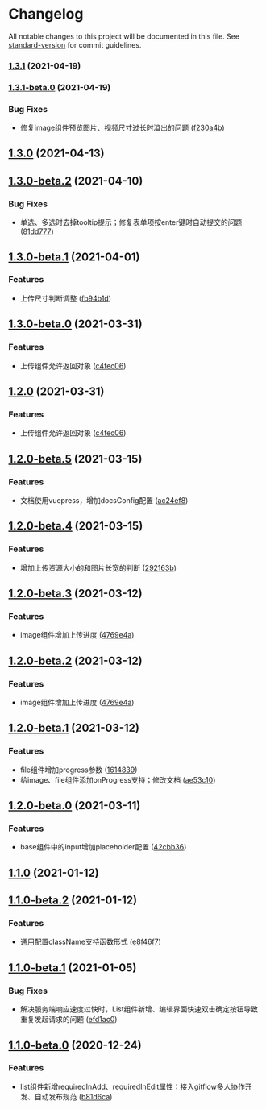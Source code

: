 # Changelog

All notable changes to this project will be documented in this file. See [standard-version](https://github.com/conventional-changelog/standard-version) for commit guidelines.

### [1.3.1](https://gitlab.vmic.xyz///compare/v1.3.1-beta.0...v1.3.1) (2021-04-19)

### [1.3.1-beta.0](https://gitlab.vmic.xyz///compare/v1.3.0-beta.2...v1.3.1-beta.0) (2021-04-19)


### Bug Fixes

* 修复image组件预览图片、视频尺寸过长时溢出的问题 ([f230a4b](https://gitlab.vmic.xyz///commit/f230a4b20534c7feb0e917190e2714359b6f185e))

## [1.3.0](https://gitlab.vmic.xyz///compare/v1.3.0-beta.2...v1.3.0) (2021-04-13)

## [1.3.0-beta.2](https://gitlab.vmic.xyz///compare/v1.3.0-beta.1...v1.3.0-beta.2) (2021-04-10)


### Bug Fixes

* 单选、多选时去掉tooltip提示；修复表单项按enter键时自动提交的问题 ([81dd777](https://gitlab.vmic.xyz///commit/81dd77776c5bd6aed7f74853b73fc3752833c143))

## [1.3.0-beta.1](https://gitlab.vmic.xyz///compare/v1.3.0-beta.0...v1.3.0-beta.1) (2021-04-01)


### Features

* 上传尺寸判断调整 ([fb94b1d](https://gitlab.vmic.xyz///commit/fb94b1d19dbe2c453ed98e3fba7703462054e026))

## [1.3.0-beta.0](https://gitlab.vmic.xyz///compare/v1.2.0-beta.5...v1.3.0-beta.0) (2021-03-31)


### Features

* 上传组件允许返回对象 ([c4fec06](https://gitlab.vmic.xyz///commit/c4fec066e23ee5391633019f9190461a73134c96))

## [1.2.0](https://gitlab.vmic.xyz///compare/v1.2.0-beta.5...v1.2.0) (2021-03-31)


### Features

* 上传组件允许返回对象 ([c4fec06](https://gitlab.vmic.xyz///commit/c4fec066e23ee5391633019f9190461a73134c96))

## [1.2.0-beta.5](https://gitlab.vmic.xyz///compare/v1.2.0-beta.4...v1.2.0-beta.5) (2021-03-15)


### Features

* 文档使用vuepress，增加docsConfig配置 ([ac24ef8](https://gitlab.vmic.xyz///commit/ac24ef8cf293d70ef34a08c4955b4a6936ae486e))

## [1.2.0-beta.4](https://gitlab.vmic.xyz///compare/v1.2.0-beta.3...v1.2.0-beta.4) (2021-03-15)


### Features

* 增加上传资源大小的和图片长宽的判断 ([292163b](https://gitlab.vmic.xyz///commit/292163b9bc2cfdee4de837250a303e04d6f19048))

## [1.2.0-beta.3](https://gitlab.vmic.xyz///compare/v1.2.0-beta.1...v1.2.0-beta.3) (2021-03-12)


### Features

* image组件增加上传进度 ([4769e4a](https://gitlab.vmic.xyz///commit/4769e4a01d87b65ef90fed528f49ba6be27bc73f))

## [1.2.0-beta.2](https://gitlab.vmic.xyz///compare/v1.2.0-beta.1...v1.2.0-beta.2) (2021-03-12)


### Features

* image组件增加上传进度 ([4769e4a](https://gitlab.vmic.xyz///commit/4769e4a01d87b65ef90fed528f49ba6be27bc73f))

## [1.2.0-beta.1](https://gitlab.vmic.xyz///compare/v1.2.0-beta.0...v1.2.0-beta.1) (2021-03-12)


### Features

* file组件增加progress参数 ([1614839](https://gitlab.vmic.xyz///commit/1614839fe501813bf92223970a4b831b08d1fe1a))
* 给image、file组件添加onProgress支持；修改文档 ([ae53c10](https://gitlab.vmic.xyz///commit/ae53c10ff088f94385d5b480ec913a6bd2880b81))

## [1.2.0-beta.0](https://gitlab.vmic.xyz///compare/v1.1.0-beta.2...v1.2.0-beta.0) (2021-03-11)


### Features

* base组件中的input增加placeholder配置 ([42cbb36](https://gitlab.vmic.xyz///commit/42cbb36c5a7d9129603f8f530f54e74557abf56e))

## [1.1.0](https://gitlab.vmic.xyz///compare/v1.1.0-beta.2...v1.1.0) (2021-01-12)

## [1.1.0-beta.2](https://gitlab.vmic.xyz///compare/v1.1.0-beta.1...v1.1.0-beta.2) (2021-01-12)


### Features

* 通用配置className支持函数形式 ([e8f46f7](https://gitlab.vmic.xyz///commit/e8f46f736b355079972ea81d3fec9b01092a9af6))

## [1.1.0-beta.1](https://gitlab.vmic.xyz///compare/v1.1.0-beta.0...v1.1.0-beta.1) (2021-01-05)


### Bug Fixes

* 解决服务端响应速度过快时，List组件新增、编辑界面快速双击确定按钮导致重复发起请求的问题 ([efd1ac0](https://gitlab.vmic.xyz///commit/efd1ac0717ca4375152821073e2ed3bf87db23cf))

## [1.1.0-beta.0](https://gitlab.vmic.xyz///compare/v1.0.3...v1.1.0-beta.0) (2020-12-24)


### Features

* list组件新增requiredInAdd、requiredInEdit属性；接入gitflow多人协作开发、自动发布规范 ([b81d6ca](https://gitlab.vmic.xyz///commit/b81d6ca17d3f52a21c9cff513796d9e83c1baa4a))
